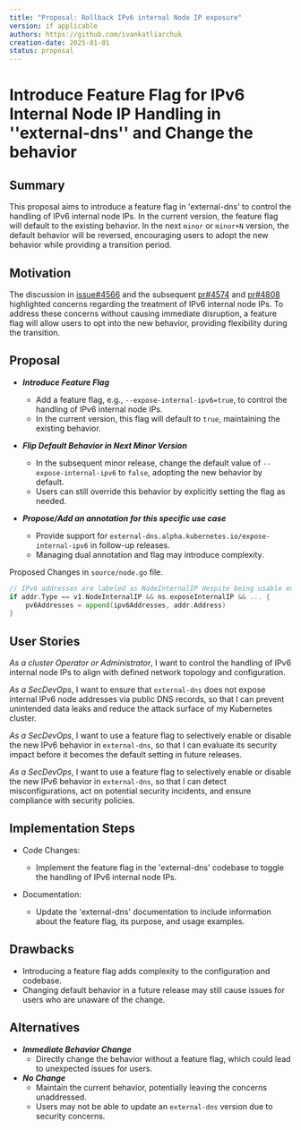 <!-- clone me -->
```yaml
---
title: "Proposal: Rollback IPv6 internal Node IP exposure"
version: if applicable
authors: https://github.com/ivankatliarchuk
creation-date: 2025-01-01
status: proposal
---
```

# Introduce Feature Flag for IPv6 Internal Node IP Handling in ''external-dns'' and Change the behavior

## Summary

This proposal aims to introduce a feature flag in 'external-dns' to control the handling of IPv6 internal node IPs. In the current version, the feature flag will default to the existing behavior. In the next `minor` or `minor+N` version, the default behavior will be reversed, encouraging users to adopt the new behavior while providing a transition period.

## Motivation

The discussion in [issue#4566](https://github.com/kubernetes-sigs/external-dns/issues/4566) and the subsequent [pr#4574](https://github.com/kubernetes-sigs/external-dns/pull/4574) and [pr#4808](https://github.com/kubernetes-sigs/external-dns/pull/4808) highlighted concerns regarding the treatment of IPv6 internal node IPs. To address these concerns without causing immediate disruption, a feature flag will allow users to opt into the new behavior, providing flexibility during the transition.

## Proposal

- ***Introduce Feature Flag***
   -  Add a feature flag, e.g., `--expose-internal-ipv6=true`, to control the handling of IPv6 internal node IPs.
   -  In the current version, this flag will default to `true`, maintaining the existing behavior.

- ***Flip Default Behavior in Next Minor Version***
    -  In the subsequent minor release, change the default value of `--expose-internal-ipv6` to `false`, adopting the new behavior by default.
    -  Users can still override this behavior by explicitly setting the flag as needed.

- ***Propose/Add an annotation for this specific use case***
    -  Provide support for `external-dns.alpha.kubernetes.io/expose-internal-ipv6` in follow-up releases.
    -  Managing dual annotation and flag may introduce complexity.

Proposed Changes in `source/node.go` file.

```go
// IPv6 addresses are labeled as NodeInternalIP despite being usable externally as well.
if addr.Type == v1.NodeInternalIP && ns.exposeInternalIP && ... {
	pv6Addresses = append(ipv6Addresses, addr.Address)
}
```

## User Stories

_As a cluster Operator or Administrator_, I want to control the handling of IPv6 internal node IPs to align with defined network topology and configuration.

_As a SecDevOps_, I want to ensure that `external-dns` does not expose internal IPv6 node addresses via public DNS records, so that I can prevent unintended data leaks and reduce the attack surface of my Kubernetes cluster.

_As a SecDevOps_, I want to use a feature flag to selectively enable or disable the new IPv6 behavior in `external-dns`, so that I can evaluate its security impact before it becomes the default setting in future releases.

_As a SecDevOps_, I want to use a feature flag to selectively enable or disable the new IPv6 behavior in `external-dns`, so that I can detect misconfigurations, act on potential security incidents, and ensure compliance with security policies.

## Implementation Steps

- Code Changes:
  * Implement the feature flag in the 'external-dns' codebase to toggle the handling of IPv6 internal node IPs.

- Documentation:
  * Update the 'external-dns' documentation to include information about the feature flag, its purpose, and usage examples.

## Drawbacks

- Introducing a feature flag adds complexity to the configuration and codebase.
- Changing default behavior in a future release may still cause issues for users who are unaware of the change.

## Alternatives

- ***Immediate Behavior Change***
   -  Directly change the behavior without a feature flag, which could lead to unexpected issues for users.
- ***No Change***
   -  Maintain the current behavior, potentially leaving the concerns unaddressed.
   -  Users may not be able to update an `external-dns` version due to security concerns.
